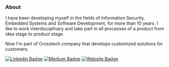 ### About

I have been developing myself in the fields of Information Security, Embedded Systems and Software Development, for more than 10 years. I like to work interdisciplinary and take part in all processes of a product from idea stage to product stage.

Now I'm part of Crosstech company that develops customized solutions for customers.

[![Linkedin Badge](https://img.shields.io/badge/-eyEminYILDIZ-blue?style=flat-square&logo=Linkedin&logoColor=white&link=https://www.linkedin.com/in/eyEminYILDIZ)](https://www.linkedin.com/in/eyEminYILDIZ)
[![Medium Badge](https://img.shields.io/badge/-eyEminYILDIZ-black?style=flat-square&logo=Medium&logoColor=white&link=https://medium.com/@eyEminYILDIZ)](https://medium.com/@eyEminYILDIZ)
[![Website Badge](https://img.shields.io/website?down_color=red&down_message=down&label=https://eminyildiz.com.tr&up_color=green&up_message=up&url=https://eminyildiz.com.tr)](https://eminyildiz.com.tr)

